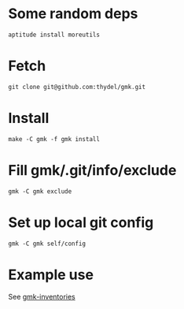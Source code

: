# Some random deps

```
aptitude install moreutils
```

# Fetch

```
git clone git@github.com:thydel/gmk.git
```

# Install

```
make -C gmk -f gmk install
```

# Fill gmk/.git/info/exclude

```
gmk -C gmk exclude
```

# Set up local git config

```
gmk -C gmk self/config
```

# Example use

See [gmk-inventories][]

[gmk-inventories]: https://github.com/thydel/gmk-inventories "github.com repo"

